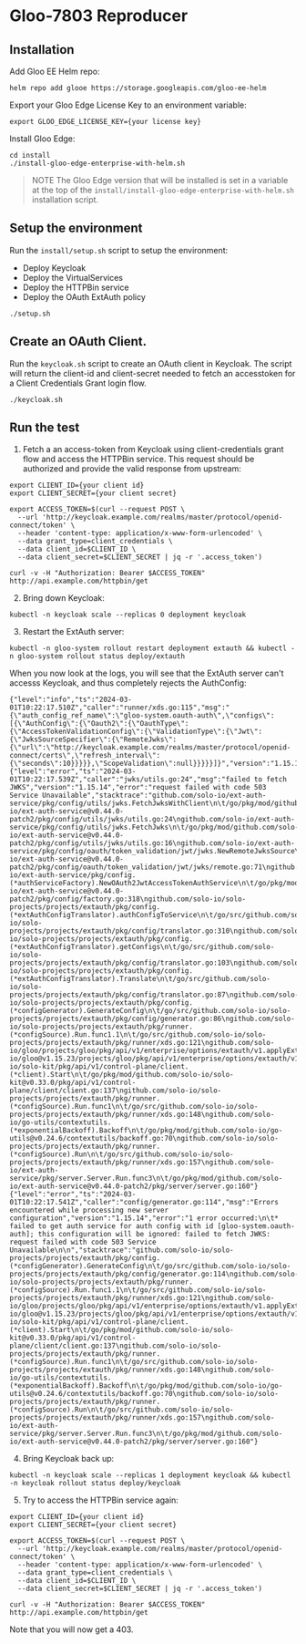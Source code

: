 # Gloo-7803 Reproducer


## Installation

Add Gloo EE Helm repo:
```
helm repo add glooe https://storage.googleapis.com/gloo-ee-helm
```

Export your Gloo Edge License Key to an environment variable:
```
export GLOO_EDGE_LICENSE_KEY={your license key}
```

Install Gloo Edge:
```
cd install
./install-gloo-edge-enterprise-with-helm.sh
```

> NOTE
> The Gloo Edge version that will be installed is set in a variable at the top of the `install/install-gloo-edge-enterprise-with-helm.sh` installation script.

## Setup the environment

Run the `install/setup.sh` script to setup the environment:
- Deploy Keycloak
- Deploy the VirtualServices
- Deploy the HTTPBin service
- Deploy the OAuth ExtAuth policy

```
./setup.sh
```

## Create an OAuth Client.

Run the `keycloak.sh` script to create an OAuth client in Keycloak. The script will return the client-id and client-secret needed to fetch an accesstoken for a Client Credentials Grant login flow.

```
./keycloak.sh
```

## Run the test

1. Fetch a an access-token from Keycloak using client-credentials grant flow and access the HTTPBin service. This request should be authorized and provide the valid response from upstream:

```
export CLIENT_ID={your client id}
export CLIENT_SECRET={your client secret}

export ACCESS_TOKEN=$(curl --request POST \
  --url 'http://keycloak.example.com/realms/master/protocol/openid-connect/token' \
  --header 'content-type: application/x-www-form-urlencoded' \
  --data grant_type=client_credentials \
  --data client_id=$CLIENT_ID \
  --data client_secret=$CLIENT_SECRET | jq -r '.access_token')

curl -v -H "Authorization: Bearer $ACCESS_TOKEN" http://api.example.com/httpbin/get
```

2. Bring down Keycloak:
```
kubectl -n keycloak scale --replicas 0 deployment keycloak 
```

3. Restart the ExtAuth server:
```
kubectl -n gloo-system rollout restart deployment extauth && kubectl -n gloo-system rollout status deploy/extauth
```

When you now look at the logs, you will see that the ExtAuth server can't accesss Keycloak, and thus completely rejects the AuthConfig:

```
{"level":"info","ts":"2024-03-01T10:22:17.510Z","caller":"runner/xds.go:115","msg":"{\"auth_config_ref_name\":\"gloo-system.oauth-auth\",\"configs\":[{\"AuthConfig\":{\"Oauth2\":{\"OauthType\":{\"AccessTokenValidationConfig\":{\"ValidationType\":{\"Jwt\":{\"JwksSourceSpecifier\":{\"RemoteJwks\":{\"url\":\"http://keycloak.example.com/realms/master/protocol/openid-connect/certs\",\"refresh_interval\":{\"seconds\":10}}}}},\"ScopeValidation\":null}}}}}]}","version":"1.15.14"}
{"level":"error","ts":"2024-03-01T10:22:17.539Z","caller":"jwks/utils.go:24","msg":"failed to fetch JWKS","version":"1.15.14","error":"request failed with code 503 Service Unavailable","stacktrace":"github.com/solo-io/ext-auth-service/pkg/config/utils/jwks.FetchJwksWithClient\n\t/go/pkg/mod/github.com/solo-io/ext-auth-service@v0.44.0-patch2/pkg/config/utils/jwks/utils.go:24\ngithub.com/solo-io/ext-auth-service/pkg/config/utils/jwks.FetchJwks\n\t/go/pkg/mod/github.com/solo-io/ext-auth-service@v0.44.0-patch2/pkg/config/utils/jwks/utils.go:16\ngithub.com/solo-io/ext-auth-service/pkg/config/oauth/token_validation/jwt/jwks.NewRemoteJwksSource\n\t/go/pkg/mod/github.com/solo-io/ext-auth-service@v0.44.0-patch2/pkg/config/oauth/token_validation/jwt/jwks/remote.go:71\ngithub.com/solo-io/ext-auth-service/pkg/config.(*authServiceFactory).NewOAuth2JwtAccessTokenAuthService\n\t/go/pkg/mod/github.com/solo-io/ext-auth-service@v0.44.0-patch2/pkg/config/factory.go:318\ngithub.com/solo-io/solo-projects/projects/extauth/pkg/config.(*extAuthConfigTranslator).authConfigToService\n\t/go/src/github.com/solo-io/solo-projects/projects/extauth/pkg/config/translator.go:310\ngithub.com/solo-io/solo-projects/projects/extauth/pkg/config.(*extAuthConfigTranslator).getConfigs\n\t/go/src/github.com/solo-io/solo-projects/projects/extauth/pkg/config/translator.go:103\ngithub.com/solo-io/solo-projects/projects/extauth/pkg/config.(*extAuthConfigTranslator).Translate\n\t/go/src/github.com/solo-io/solo-projects/projects/extauth/pkg/config/translator.go:87\ngithub.com/solo-io/solo-projects/projects/extauth/pkg/config.(*configGenerator).GenerateConfig\n\t/go/src/github.com/solo-io/solo-projects/projects/extauth/pkg/config/generator.go:86\ngithub.com/solo-io/solo-projects/projects/extauth/pkg/runner.(*configSource).Run.func1.1\n\t/go/src/github.com/solo-io/solo-projects/projects/extauth/pkg/runner/xds.go:121\ngithub.com/solo-io/gloo/projects/gloo/pkg/api/v1/enterprise/options/extauth/v1.applyExtAuthConfig.func1\n\t/go/pkg/mod/github.com/solo-io/gloo@v1.15.23/projects/gloo/pkg/api/v1/enterprise/options/extauth/v1/ext_auth_discovery_service_xds.sk.go:111\ngithub.com/solo-io/solo-kit/pkg/api/v1/control-plane/client.(*client).Start\n\t/go/pkg/mod/github.com/solo-io/solo-kit@v0.33.0/pkg/api/v1/control-plane/client/client.go:137\ngithub.com/solo-io/solo-projects/projects/extauth/pkg/runner.(*configSource).Run.func1\n\t/go/src/github.com/solo-io/solo-projects/projects/extauth/pkg/runner/xds.go:148\ngithub.com/solo-io/go-utils/contextutils.(*exponentialBackoff).Backoff\n\t/go/pkg/mod/github.com/solo-io/go-utils@v0.24.6/contextutils/backoff.go:70\ngithub.com/solo-io/solo-projects/projects/extauth/pkg/runner.(*configSource).Run\n\t/go/src/github.com/solo-io/solo-projects/projects/extauth/pkg/runner/xds.go:157\ngithub.com/solo-io/ext-auth-service/pkg/server.Server.Run.func3\n\t/go/pkg/mod/github.com/solo-io/ext-auth-service@v0.44.0-patch2/pkg/server/server.go:160"}
{"level":"error","ts":"2024-03-01T10:22:17.541Z","caller":"config/generator.go:114","msg":"Errors encountered while processing new server configuration","version":"1.15.14","error":"1 error occurred:\n\t* failed to get auth service for auth config with id [gloo-system.oauth-auth]; this configuration will be ignored: failed to fetch JWKS: request failed with code 503 Service Unavailable\n\n","stacktrace":"github.com/solo-io/solo-projects/projects/extauth/pkg/config.(*configGenerator).GenerateConfig\n\t/go/src/github.com/solo-io/solo-projects/projects/extauth/pkg/config/generator.go:114\ngithub.com/solo-io/solo-projects/projects/extauth/pkg/runner.(*configSource).Run.func1.1\n\t/go/src/github.com/solo-io/solo-projects/projects/extauth/pkg/runner/xds.go:121\ngithub.com/solo-io/gloo/projects/gloo/pkg/api/v1/enterprise/options/extauth/v1.applyExtAuthConfig.func1\n\t/go/pkg/mod/github.com/solo-io/gloo@v1.15.23/projects/gloo/pkg/api/v1/enterprise/options/extauth/v1/ext_auth_discovery_service_xds.sk.go:111\ngithub.com/solo-io/solo-kit/pkg/api/v1/control-plane/client.(*client).Start\n\t/go/pkg/mod/github.com/solo-io/solo-kit@v0.33.0/pkg/api/v1/control-plane/client/client.go:137\ngithub.com/solo-io/solo-projects/projects/extauth/pkg/runner.(*configSource).Run.func1\n\t/go/src/github.com/solo-io/solo-projects/projects/extauth/pkg/runner/xds.go:148\ngithub.com/solo-io/go-utils/contextutils.(*exponentialBackoff).Backoff\n\t/go/pkg/mod/github.com/solo-io/go-utils@v0.24.6/contextutils/backoff.go:70\ngithub.com/solo-io/solo-projects/projects/extauth/pkg/runner.(*configSource).Run\n\t/go/src/github.com/solo-io/solo-projects/projects/extauth/pkg/runner/xds.go:157\ngithub.com/solo-io/ext-auth-service/pkg/server.Server.Run.func3\n\t/go/pkg/mod/github.com/solo-io/ext-auth-service@v0.44.0-patch2/pkg/server/server.go:160"}
```

4. Bring Keycloak back up:
```
kubectl -n keycloak scale --replicas 1 deployment keycloak && kubectl -n keycloak rollout status deploy/keycloak
``` 

5. Try to access the HTTPBin service again:
```
export CLIENT_ID={your client id}
export CLIENT_SECRET={your client secret}

export ACCESS_TOKEN=$(curl --request POST \
  --url 'http://keycloak.example.com/realms/master/protocol/openid-connect/token' \
  --header 'content-type: application/x-www-form-urlencoded' \
  --data grant_type=client_credentials \
  --data client_id=$CLIENT_ID \
  --data client_secret=$CLIENT_SECRET | jq -r '.access_token')

curl -v -H "Authorization: Bearer $ACCESS_TOKEN" http://api.example.com/httpbin/get
```

Note that you will now get a 403.


